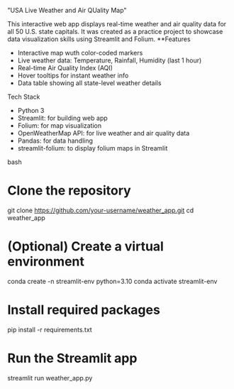 "USA Live Weather and Air QUality Map"

This interactive web app displays real-time weather and air quality data for all 50 U.S. state capitals. It was created as a practice project to showcase data visualization skills using Streamlit and Folium.
**Features
 - Interactive map wuth color-coded markers
 - Live weather data: Temperature, Rainfall, Humidity (last 1 hour)
 - Real-time Air Quality Index (AQI)
 - Hover tooltips for instant weather info
 - Data table showing all state-level weather details

Tech Stack
- Python 3
- Streamlit: for building web app
- Folium: for map visualization
- OpenWeatherMap API: for live weather and air quality data
- Pandas: for data handling
- streamlit-folium: to display folium maps in Streamlit

  
bash
# Clone the repository
git clone https://github.com/your-username/weather_app.git
cd weather_app

# (Optional) Create a virtual environment
conda create -n streamlit-env python=3.10
conda activate streamlit-env

# Install required packages
pip install -r requirements.txt

# Run the Streamlit app
streamlit run weather_app.py
